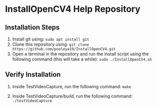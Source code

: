 # InstallOpenCV4 Help Repository
## Installation Steps
1. Install git using: 
```sudo apt install git```
2. Clone this repository using:
```git clone https://github.com/pooleya19/InstallOpenCV4.git```
1. Open a terminal in the repository and run the install script using the following command (this will take a while):
```sudo ./InstallOpenCV4.sh```

## Verify Installation
1. Inside TestVideoCapture, run the following command:
```make```

2. Inside TestVideoCapture/build, run the following command:
```./testVideoCapture```